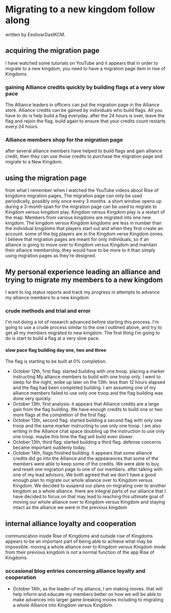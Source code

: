 # Migrating to a new kingdom follow along
written by EeshvarDasIKCM.
## acquiring the migration page
I have watched some tutorials on YouTube and it appears that in order to migrate to a new kingdom, you need to have a migration page item in rise of Kingdoms.

### gaining Alliance credits quickly by building flags at a very slow pace
The Alliance leaders in officers can put the migration page in the Alliance store. Alliance credits can be gained by individuals who build flags. All you have to do is help build a flag everyday. after the 24 hours is over, leave the flag and rejoin the flag. build again to ensure that your credits count restarts every 24 hours.
### Alliance members shop for the migration page
after several alliance members have helped to build flags and gain alliance credit, then they can use those credits to purchase the migration page and migrate to a New Kingdom.

## using the migration page
from what I remember when I watched the YouTube videos about Rise of kingdoms migration pages, The migration page can only be used periodically, possibly only once every 3 months. a short window opens up during a 3-month span for the migration page can be used to migrate to Kingdom versus kingdom play. Kingdom versus Kingdom play is a restart of the map. Members from various kingdoms are migrated into one new kingdom. The kingdom versus Kingdom kingdoms are less in number than the individual kingdoms that players start out and when they first create an account. some of the big players are in the Kingdom verse Kingdom zones.
I believe that migration pages are meant for only individuals, so if an alliance is going to move over to Kingdom versus Kingdom and maintain their alliance membership, they would have to be more to it than simply using migration pages as they're designed.

## My personal experience leading an alliance and trying to migrate my members to a new kingdom
I want to log status reports and track my progress in attempts to advance my alliance members to a new kingdom
### crude methods and trial and error
I'm not doing a lot of research advanced before starting this process. I'm going to use a crude process similar to the one I outlined above, and try to get all my members migrated to new kingdom.
The first thing I'm going to do is start to build a flag at a very slow pace.

#### slow pace flag building day one, two and three
The flag is starting to be built at 0% completion.
- October 12th, first flag: started building with one troop. placing a marker instructing My alliance members to build with one troop only. I went to sleep for the night, woke up later on the 13th. less than 12 hours elapsed and the flag had been completed building. I am assuming one of my alliance members failed to use only one troop and the flag building was done very quickly.
- October 13th, first analysis: it appears that Alliance credits are a large gain from the flag building. We have enough credits to build one or two more flags at the completion of the first flag.
- October 13th, second flag: started building a second flag with only one troop and the same marker instructing to use only one troop. I am also writing in the Alliance chat space doubling up the instruction to use only one troop. maybe this time the flag will build even slower.
- October 13th, third flag: started building a third flag. defense concerns became important suddenly today.
- October 14th, flags finished building. it appears that some alliance credits did go into the Alliance and the appearances that some of the members were able to keep some of the credits. We were able to buy and resell one migration page to one of our members. after talking with one of my lead advisors, We both agreed that we don't have a good enough plan to migrate our whole alliance over to Kingdom versus Kingdom. We decided to suspend our plans on migrating over to another kingdom as a whole alliance. there are integral parts of our alliance that I have decided to focus on that may lead to reaching this ultimate goal of moving our whole alliance over to Kingdom versus Kingdom and staying intact as the alliance we were in the previous kingdom 

## internal alliance loyalty and cooperation
communication inside Rise of Kingdoms and outside rise of Kingdoms appears to be an important part of being able to achieve what may be impossible. moving a whole alliance over to Kingdom versus Kingdom mode from their previous kingdom is not a normal function of the app Rise of Kingdoms.

### occasional blog entries concerning alliance loyalty and cooperation
- October 14th, as the leader of my alliance, I am making moves. that will help inform and educate my members better on how we will be able to make advances into larger game breaking moves including to migrating a whole Alliance into Kingdom versus Kingdom.
